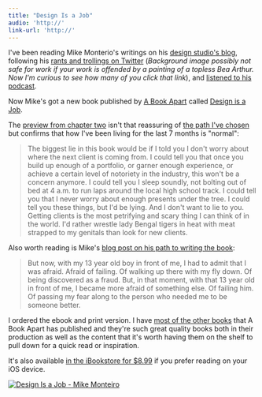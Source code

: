 ```yaml
---
title: "Design Is a Job"
audio: 'http://'
link-url: 'http://'
---
```

<p>I've been reading Mike Monterio's writings on his <a href="http://weblog.muledesign.com">design studio's blog</a>, following his <a href="https://twitter.com/#!/mike_ftw">rants and trollings on Twitter</a> (<em>Background image possibly not safe for work if your work is offended by a painting of a topless Bea Arthur. Now I'm curious to see how many of you click that link</em>), and <a href="http://muleradio.net/mistakes/">listened to his podcast</a>.</p>
<p>Now Mike's got a new book published by <a href="http://www.abookapart.com">A Book Apart</a> called <a href="http://www.abookapart.com/products/design-is-a-job">Design is a Job</a>.</p>
<p>The <a href="http://www.alistapart.com/articles/getting-clients/">preview from chapter two</a> isn't that reassuring of <a href="http://lemonproductions.ca">the path I've chosen</a> but confirms that how I've been living for the last 7 months is "normal":</p>
<blockquote><p>
  The biggest lie in this book would be if I told you I don't worry about where the next client is coming from. I could tell you that once you build up enough of a portfolio, or garner enough experience, or achieve a certain level of notoriety in the industry, this won't be a concern anymore. I could tell you I sleep soundly, not bolting out of bed at 4 a.m. to run laps around the local high school track. I could tell you that I never worry about enough presents under the tree. I could tell you these things, but I'd be lying. And I don't want to lie to you. Getting clients is the most petrifying and scary thing I can think of in the world. I'd rather wrestle lady Bengal tigers in heat with meat strapped to my genitals than look for new clients.
</p></blockquote>
<p>Also worth reading is Mike's <a href="http://weblog.muledesign.com/2012/04/ill_do_it_if_you_do_it.php">blog post on his path to writing the book</a>:</p>
<blockquote><p>
  But now, with my 13 year old boy in front of me, I had to admit that I was afraid. Afraid of failing. Of walking up there with my fly down. Of being discovered as a fraud. But, in that moment, with that 13 year old in front of me, I became more afraid of something else. Of failing him. Of passing my fear along to the person who needed me to be someone better.
</p></blockquote>
<p>I ordered the ebook and print version. I have <a href="http://www.abookapart.com/products/">most of the other books</a> that A Book Apart has published and they're such great quality books both in their production as well as the content that it's worth having them on the shelf to pull down for a quick read or inspiration.</p>
<p>It's also available <a href="http://click.linksynergy.com/fs-bin/stat?id=HGf4R7IezFs&offerid=146261&type=3&subid=0&tmpid=1826&RD_PARM1=http%253A%252F%252Fitunes.apple.com%252Fca%252Fbook%252Fdesign-is-a-job%252Fid517240243%253Fmt%253D11%2526uo%253D4%2526partnerId%253D30" target="itunes_store">in the iBookstore for $8.99</a> if you prefer reading on your iOS device.</p>
<p><a href="http://click.linksynergy.com/fs-bin/stat?id=HGf4R7IezFs&offerid=146261&type=3&subid=0&tmpid=1826&RD_PARM1=http%253A%252F%252Fitunes.apple.com%252Fca%252Fbook%252Fdesign-is-a-job%252Fid517240243%253Fmt%253D11%2526uo%253D4%2526partnerId%253D30" target="itunes_store"><img src="http://r.mzstatic.com/images/web/linkmaker/badge_bookstore-lrg.gif" alt="Design Is a Job - Mike Monteiro" style="border: 0;"/></a></p>
